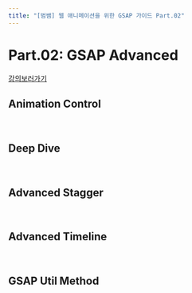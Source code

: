 ```yaml
---
title: "[범쌤] 웹 애니메이션을 위한 GSAP 가이드 Part.02"
---
```


# Part.02: GSAP Advanced

[강의보러가기](https://www.inflearn.com/course/%EC%9B%B9-%EC%95%A0%EB%8B%88%EB%A7%A4%EC%9D%B4%EC%85%98-gsap-2/dashboard)


## Animation Control

<br>

## Deep Dive

<br>

## Advanced Stagger

<br>

## Advanced Timeline

<br>

## GSAP Util Method

<br>
